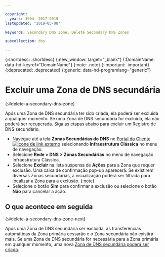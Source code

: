 ```yaml
---

copyright:
  years: 1994, 2017-2019
lastupdated: "2019-03-08"

keywords: Secondary DNS Zone, Delete Secondary DNS Zones

subcollection: dns

---
```


{:shortdesc: .shortdesc}
{:new_window: target="_blank"}
{:DomainName: data-hd-keyref="DomainName"}
{:note: .note}
{:important: .important}
{:deprecated: .deprecated}
{:generic: data-hd-programlang="generic"}

# Excluir uma Zona de DNS secundária
{:#delete-a-secondary-dns-zone}

Após uma Zona de DNS secundária ter sido criada, ela poderá ser excluída a qualquer momento. Se uma Zona de DNS secundária for excluída, ela não poderá ser recuperada. Siga as etapas abaixo para excluir um Registro de DNS secundário.

 * Navegue até a tela **Zonas Secundárias do DNS** no [Portal do Cliente![Ícone de link externo](../../icons/launch-glyph.svg "Ícone de link externo")](https://{DomainName}/) selecionando **Infraestrutura Clássica** no menu de navegação. 
* Selecione **Rede > DNS > Zonas Secundárias** no menu de navegação Infraestrutura Clássica.
* Selecione **Excluir** na lista suspensa de **Ações** para a Zona que requer exclusão. Uma caixa de confirmação pop-up aparecerá.
  Se existirem diversas Zonas secundárias, a visualização poderá ser filtrada para localizar a Zona para a exclusão.
  {:note}
* Selecione o botão **Sim** para confirmar a exclusão ou selecione o botão **Não** para cancelar a ação.

## O que acontece em seguida
{:#delete-a-secondary-dns-zone-next}

Após uma Zona de DNS secundária ser excluída, as transferências automáticas da Zona primária cessarão e o Zona secundária não existirá mais. Se uma Zona de DNS secundária for necessária para a Zona primária em qualquer momento, uma nova [Zona de DNS secundária poderá ser criada](/docs/infrastructure/dns?topic=dns-add-a-secondary-dns-zone).
